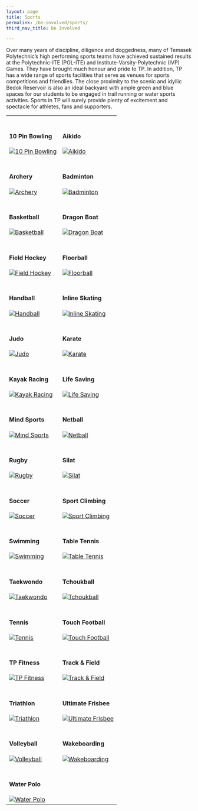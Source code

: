 ```yaml
---
layout: page
title: Sports
permalink: /be-involved/sports/
third_nav_title: Be Involved

---
```


Over many years of discipline, diligence and doggedness, many of Temasek Polytechnic’s high performing sports teams have achieved sustained results at the Polytechnic-ITE (POL-ITE) and Institute-Varsity-Polytechnic (IVP) Games. They have brought much honour and pride to TP. In addition, TP has a wide range of sports facilities that serve as venues for sports competitions and friendlies. The close proximity to the scenic and idyllic Bedok Reservoir is also an ideal backyard with ample green and blue spaces for our students to be engaged in trail running or water sports activities. Sports in TP will surely provide plenty of excitement and spectacle for athletes, fans and supporters.

<div>
    <table>
        <tr>
            <td style="max-width:49%; vertical-align:bottom"><br><h4>10 Pin Bowling</h4>
                <a href="{{site.baseurl}}/sports/10_pin_bowling/">
                    <image src="{{site.baseurl}}/images/CCA_10_pin_bowling.jpg" style="display:block;margin-left:auto;margin-right:auto;" alt="10 Pin Bowling">
                    </image>
                </a>
            </td>
            <td style="max-width:49%; vertical-align:bottom"><br><h4>Aikido</h4>
                <a href="{{site.baseurl}}/sports/aikido/">
                    <image src="{{site.baseurl}}/images/CCA_aikido.jpg" style="display:block;margin-left:auto;margin-right:auto;" alt="Aikido">
                    </image>
                </a>
            </td>
        </tr>
        <tr>
            <td style="max-width:49%; vertical-align:bottom"><br><h4>Archery</h4>
                <a href="{{site.baseurl}}/sports/archery/">
                    <image src="{{site.baseurl}}/images/CCA_archery.jpg" style="display:block;margin-left:auto;margin-right:auto;" alt="Archery">
                    </image>
                </a>
            </td>
            <td style="max-width:49%; vertical-align:bottom"><br><h4>Badminton</h4>
                <a href="{{site.baseurl}}/sports/badminton/">
                    <image src="{{site.baseurl}}/images/CCA_badminton.jpg" style="display:block;margin-left:auto;margin-right:auto;" alt="Badminton">
                    </image>
                </a>
            </td>
        </tr>
        <tr>
            <td style="max-width:49%; vertical-align:bottom"><br><h4>Basketball</h4>
                <a href="{{site.baseurl}}/sports/basketball/">
                    <image src="{{site.baseurl}}/images/CCA_basketball.jpg" style="display:block;margin-left:auto;margin-right:auto;" alt="Basketball">
                    </image>
                </a>
            </td>
            <td style="max-width:49%; vertical-align:bottom"><br><h4>Dragon Boat</h4>
                <a href="{{site.baseurl}}/sports/dragon_boat/">
                    <image src="{{site.baseurl}}/images/CCA_dragon_boat.jpg" style="display:block;margin-left:auto;margin-right:auto;" alt="Dragon Boat">
                    </image>
                </a>
            </td>
        </tr>
        <tr>
            <td style="max-width:49%; vertical-align:bottom"><br><h4>Field Hockey</h4>
                <a href="{{site.baseurl}}/sports/field_hockey/">
                    <image src="{{site.baseurl}}/images/CCA_field_hockey.jpg" style="display:block;margin-left:auto;margin-right:auto;" alt="Field Hockey">
                    </image>
                </a>
            </td>
            <td style="max-width:49%; vertical-align:bottom"><br><h4>Floorball</h4>
                <a href="{{site.baseurl}}/sports/floorball/">
                    <image src="{{site.baseurl}}/images/CCA_floorball.jpg" style="display:block;margin-left:auto;margin-right:auto;" alt="Floorball">
                    </image>
                </a>
            </td>
        </tr>
        <tr>
            <td style="max-width:49%; vertical-align:bottom"><br><h4>Handball</h4>
                <a href="{{site.baseurl}}/sports/handball/">
                    <image src="{{site.baseurl}}/images/CCA_handball.jpg" style="display:block;margin-left:auto;margin-right:auto;" alt="Handball">
                    </image>
                </a>
            </td>
            <td style="max-width:49%; vertical-align:bottom"><br><h4>Inline Skating</h4>
                <a href="{{site.baseurl}}/sports/inline_skating/">
                    <image src="{{site.baseurl}}/images/CCA_inline_skating.jpg" style="display:block;margin-left:auto;margin-right:auto;" alt="Inline Skating">
                    </image>
                </a>
            </td>
        </tr>
        <tr>
            <td style="max-width:49%; vertical-align:bottom"><br><h4>Judo</h4>
                <a href="{{site.baseurl}}/sports/judo/">
                    <image src="{{site.baseurl}}/images/CCA_judo.jpg" style="display:block;margin-left:auto;margin-right:auto;" alt="Judo">
                    </image>
                </a>
            </td>
            <td style="max-width:49%; vertical-align:bottom"><br><h4>Karate</h4>
                <a href="{{site.baseurl}}/sports/karate/">
                    <image src="{{site.baseurl}}/images/CCA_karate.jpg" style="display:block;margin-left:auto;margin-right:auto;" alt="Karate">
                    </image>
                </a>
            </td>
        </tr>
        <tr>
            <td style="max-width:49%; vertical-align:bottom"><br><h4>Kayak Racing</h4>
                <a href="{{site.baseurl}}/sports/kayak_racing/">
                    <image src="{{site.baseurl}}/images/CCA_kayak_racing.jpg" style="display:block;margin-left:auto;margin-right:auto;" alt="Kayak Racing">
                    </image>
                </a>
            </td>
            <td style="max-width:49%; vertical-align:bottom"><br><h4>Life Saving</h4>
                <a href="{{site.baseurl}}/sports/life_saving/">
                    <image src="{{site.baseurl}}/images/CCA_life_saving.jpg" style="display:block;margin-left:auto;margin-right:auto;" alt="Life Saving">
                    </image>
                </a>
            </td>
        </tr>
        <tr>
            <td style="max-width:49%; vertical-align:bottom"><br><h4>Mind Sports</h4>
                <a href="{{site.baseurl}}/sports/mind_sports/">
                    <image src="{{site.baseurl}}/images/CCA_mind_sports.jpg" style="display:block;margin-left:auto;margin-right:auto;" alt="Mind Sports">
                    </image>
                </a>
            </td>
            <td style="max-width:49%; vertical-align:bottom"><br><h4>Netball</h4>
                <a href="{{site.baseurl}}/sports/netball/">
                    <image src="{{site.baseurl}}/images/CCA_netball.jpg" style="display:block;margin-left:auto;margin-right:auto;" alt="Netball">
                    </image>
                </a>
            </td>
        </tr>
        <tr>
            <td style="max-width:49%; vertical-align:bottom"><br><h4>Rugby</h4>
                <a href="{{site.baseurl}}/sports/rugby/">
                    <image src="{{site.baseurl}}/images/CCA_rugby.jpg" style="display:block;margin-left:auto;margin-right:auto;" alt="Rugby">
                    </image>
                </a>
            </td>
            <td style="max-width:49%; vertical-align:bottom"><br><h4>Silat</h4>
                <a href="{{site.baseurl}}/sports/silat/">
                    <image src="{{site.baseurl}}/images/CCA_silat.jpg" style="display:block;margin-left:auto;margin-right:auto;" alt="Silat">
                    </image>
                </a>
            </td>
        </tr>
        <tr>
            <td style="max-width:49%; vertical-align:bottom"><br><h4>Soccer</h4>
                <a href="{{site.baseurl}}/sports/soccer/">
                    <image src="{{site.baseurl}}/images/CCA_soccer.jpg" style="display:block;margin-left:auto;margin-right:auto;" alt="Soccer">
                    </image>
                </a>
            </td>
            <td style="max-width:49%; vertical-align:bottom"><br><h4>Sport Climbing</h4>
                <a href="{{site.baseurl}}/sports/sport_climbing/">
                    <image src="{{site.baseurl}}/images/CCA_sport_climbing.jpg" style="display:block;margin-left:auto;margin-right:auto;" alt="Sport Climbing">
                    </image>
                </a>
            </td>
        </tr>
        <tr>
            <td style="max-width:49%; vertical-align:bottom"><br><h4>Swimming</h4>
                <a href="{{site.baseurl}}/sports/swimming/">
                    <image src="{{site.baseurl}}/images/CCA_swimming.jpg" style="display:block;margin-left:auto;margin-right:auto;" alt="Swimming">
                    </image>
                </a>
            </td>
            <td style="max-width:49%; vertical-align:bottom"><br><h4>Table Tennis</h4>
                <a href="{{site.baseurl}}/sports/table_tennis/">
                    <image src="{{site.baseurl}}/images/CCA_table_tennis.jpg" style="display:block;margin-left:auto;margin-right:auto;" alt="Table Tennis">
                    </image>
                </a>
            </td>
        </tr>
        <tr>
            <td style="max-width:49%; vertical-align:bottom"><br><h4>Taekwondo</h4>
                <a href="{{site.baseurl}}/sports/taekwondo/">
                    <image src="{{site.baseurl}}/images/CCA_taekwondo.jpg" style="display:block;margin-left:auto;margin-right:auto;" alt="Taekwondo">
                    </image>
                </a>
            </td>
            <td style="max-width:49%; vertical-align:bottom"><br><h4>Tchoukball</h4>
                <a href="{{site.baseurl}}/sports/tchoukball/">
                    <image src="{{site.baseurl}}/images/CCA_tchoukball.jpg" style="display:block;margin-left:auto;margin-right:auto;" alt="Tchoukball">
                    </image>
                </a>
            </td>
        </tr>
        <tr>
            <td style="max-width:49%; vertical-align:bottom"><br><h4>Tennis</h4>
                <a href="{{site.baseurl}}/sports/tennis/">
                    <image src="{{site.baseurl}}/images/CCA_tennis.jpg" style="display:block;margin-left:auto;margin-right:auto;" alt="Tennis">
                    </image>
                </a>
            </td>
            <td style="max-width:49%; vertical-align:bottom"><br><h4>Touch Football</h4>
                <a href="{{site.baseurl}}/sports/touch_football/">
                    <image src="{{site.baseurl}}/images/CCA_touch_football.jpg" style="display:block;margin-left:auto;margin-right:auto;" alt="Touch Football">
                    </image>
                </a>
            </td>
        </tr>
        <tr>
            <td style="max-width:49%; vertical-align:bottom"><br><h4>TP Fitness</h4>
                <a href="{{site.baseurl}}/sports/tp_fitness/">
                    <image src="{{site.baseurl}}/images/CCA_tp_fitness.jpg" style="display:block;margin-left:auto;margin-right:auto;" alt="TP Fitness">
                    </image>
                </a>
            </td>
            <td style="max-width:49%; vertical-align:bottom"><br><h4>Track & Field</h4>
                <a href="{{site.baseurl}}/sports/track_field/">
                    <image src="{{site.baseurl}}/images/CCA_track_field.jpg" style="display:block;margin-left:auto;margin-right:auto;" alt="Track & Field">
                    </image>
                </a>
            </td>
        </tr>
        <tr>
            <td style="max-width:49%; vertical-align:bottom"><br><h4>Triathlon</h4>
                <a href="{{site.baseurl}}/sports/triathlon/">
                    <image src="{{site.baseurl}}/images/CCA_triathlon.jpg" style="display:block;margin-left:auto;margin-right:auto;" alt="Triathlon">
                    </image>
                </a>
            </td>
            <td style="max-width:49%; vertical-align:bottom"><br><h4>Ultimate Frisbee</h4>
                <a href="{{site.baseurl}}/sports/ultimate_frisbee/">
                    <image src="{{site.baseurl}}/images/CCA_ultimate_frisbee.jpg" style="display:block;margin-left:auto;margin-right:auto;" alt="Ultimate Frisbee">
                    </image>
                </a>
            </td>
        </tr>
        <tr>
            <td style="max-width:49%; vertical-align:bottom"><br><h4>Volleyball</h4>
                <a href="{{site.baseurl}}/sports/volleyball/">
                    <image src="{{site.baseurl}}/images/CCA_volleyball.jpg" style="display:block;margin-left:auto;margin-right:auto;" alt="Volleyball">
                    </image>
                </a>
            </td>
            <td style="max-width:49%; vertical-align:bottom"><br><h4>Wakeboarding</h4>
                <a href="{{site.baseurl}}/sports/wakeboarding/">
                    <image src="{{site.baseurl}}/images/CCA_wakeboarding.jpg" style="display:block;margin-left:auto;margin-right:auto;" alt="Wakeboarding">
                    </image>
                </a>
            </td>
        </tr>
         <tr>
            <td style="max-width:49%; vertical-align:bottom"><br><h4>Water Polo</h4>
                <a href="{{site.baseurl}}/sports/water_polo/">
                    <image src="{{site.baseurl}}/images/CCA_water_polo.jpg" style="display:block;margin-left:auto;margin-right:auto;" alt="Water Polo">
                    </image>
                </a>
            </td>
        </tr>
    </table>
</div>
